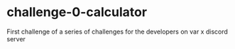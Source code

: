 # challenge-0-calculator
First challenge of a series of challenges for the developers on var x discord server
